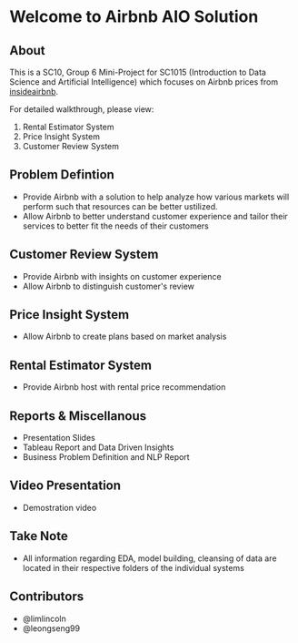 # Welcome to Airbnb AIO Solution
## About

This is a SC10, Group 6 Mini-Project for SC1015 (Introduction to Data Science and Artificial Intelligence) which focuses on Airbnb prices from [insideairbnb](http://insideairbnb.com/get-the-data/).

For detailed walkthrough, please view:
1. Rental Estimator System
3. Price Insight System
4. Customer Review System


## Problem Defintion
- Provide Airbnb with a solution to help analyze how various markets will perform such that resources can be better ustilized.
- Allow Airbnb to better understand customer experience and tailor their services to better fit the needs of their customers

## Customer Review System
- Provide Airbnb with insights on customer experience
- Allow Airbnb to distinguish customer's review

## Price Insight System
- Allow Airbnb to create plans based on market analysis

## Rental Estimator System
- Provide Airbnb host with rental price recommendation

## Reports & Miscellanous
- Presentation Slides 
- Tableau Report and Data Driven Insights
- Business Problem Definition and NLP Report

## Video Presentation
- Demostration video

## Take Note
- All information regarding EDA, model building, cleansing of data are located in their respective folders of the individual systems

## Contributors
- @limlincoln
- @leongseng99
